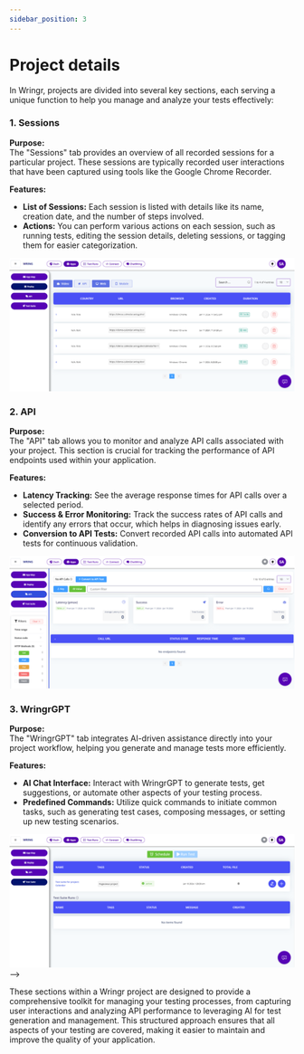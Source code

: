 ```yaml
---
sidebar_position: 3
---
```


# Project details 

In Wringr, projects are divided into several key sections, each serving a unique function to help you manage and analyze your tests effectively:

### 1. Sessions
**Purpose:**  
The "Sessions" tab provides an overview of all recorded sessions for a particular project. These sessions are typically recorded user interactions that have been captured using tools like the Google Chrome Recorder.

**Features:**
- **List of Sessions:** Each session is listed with details like its name, creation date, and the number of steps involved.
- **Actions:** You can perform various actions on each session, such as running tests, editing the session details, deleting sessions, or tagging them for easier categorization.

![Session Replay](/img/replay.png)

### 2. API
**Purpose:**  
The "API" tab allows you to monitor and analyze API calls associated with your project. This section is crucial for tracking the performance of API endpoints used within your application.

**Features:**
- **Latency Tracking:** See the average response times for API calls over a selected period.
- **Success & Error Monitoring:** Track the success rates of API calls and identify any errors that occur, which helps in diagnosing issues early.
- **Conversion to API Tests:** Convert recorded API calls into automated API tests for continuous validation.

![Session Replay](/img/api.png)

### 3. WringrGPT
**Purpose:**  
The "WringrGPT" tab integrates AI-driven assistance directly into your project workflow, helping you generate and manage tests more efficiently.

**Features:**
- **AI Chat Interface:** Interact with WringrGPT to generate tests, get suggestions, or automate other aspects of your testing process.
- **Predefined Commands:** Utilize quick commands to initiate common tasks, such as generating test cases, composing messages, or setting up new testing scenarios.
  
![Session Replay](/img/ts.png) -->

These sections within a Wringr project are designed to provide a comprehensive toolkit for managing your testing processes, from capturing user interactions and analyzing API performance to leveraging AI for test generation and management. This structured approach ensures that all aspects of your testing are covered, making it easier to maintain and improve the quality of your application.
